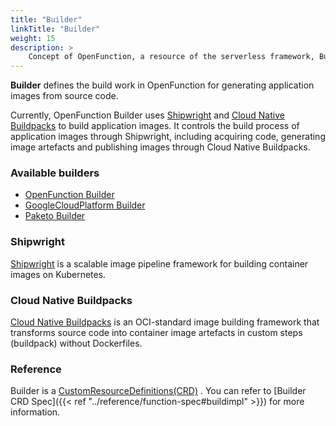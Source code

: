 ```yaml
---
title: "Builder"
linkTitle: "Builder"
weight: 15
description: >
    Concept of OpenFunction, a resource of the serverless framework, Builder
---
```


**Builder** defines the build work in OpenFunction for generating application images from source code.

Currently, OpenFunction Builder uses [Shipwright](#shipwright) and [Cloud Native Buildpacks](#cloud-native-buildpacks) to build application images. It controls the build process of application images through Shipwright, including acquiring code, generating image artefacts and publishing images through Cloud Native Buildpacks.

### Available builders

- [OpenFunction Builder](https://github.com/OpenFunction/builder)
- [GoogleCloudPlatform Builder](https://github.com/GoogleCloudPlatform/buildpacks)
- [Paketo Builder](https://paketo.io/docs/)

### Shipwright

[Shipwright](https://github.com/shipwright-io/build) is a scalable image pipeline framework for building container images on Kubernetes.

### Cloud Native Buildpacks

[Cloud Native Buildpacks](https://buildpacks.io/) is an OCI-standard image building framework that transforms source code into container image artefacts in custom steps (buildpack) without Dockerfiles.

### Reference

Builder is a [CustomResourceDefinitions(CRD)](https://kubernetes.io/docs/tasks/extend-kubernetes/custom-resources/custom-resource-definitions/) . You can refer to [Builder CRD Spec]({{< ref "../reference/function-spec#buildimpl" >}}) for more information.

